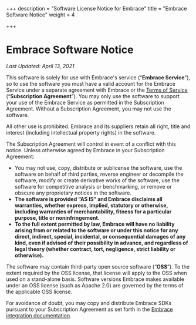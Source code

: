 +++
description = "Software License Notice for Embrace"
title = "Embrace Software Notice"
weight = 4

+++
# Embrace Software Notice

_Last Updated: April 13, 2021_

This software is solely for use with Embrace's service (“**Embrace Service**”), so to use the software you must have a valid account for the Embrace Service under a separate agreement with Embrace or the [Terms of Service](https://embrace.io/docs/terms-of-service/ "Terms of Service") (“**Subscription Agreement**”). You may only use the software to support your use of the Embrace Service as permitted in the Subscription Agreement. Without a Subscription Agreement, you may not use the software.

All other use is prohibited. Embrace and its suppliers retain all right, title and interest (including intellectual property rights) in the software.

The Subscription Agreement will control in event of a conflict with this notice. Unless otherwise agreed by Embrace in your Subscription Agreement:

* You may not use, copy, distribute or sublicense the software, use the software on behalf of third parties, reverse engineer or decompile the software, modify or create derivative works of the software, use the software for competitive analysis or benchmarking, or remove or obscure any proprietary notices in the software.
* **The software is provided “AS IS” and Embrace disclaims all warranties, whether express, implied, statutory or otherwise, including warranties of merchantability, fitness for a particular purpose, title or noninfringement.**
* **To the full extent permitted by law, Embrace will have no liability arising from or related to the software or under this notice for any direct, indirect, special, incidental, or consequential damages of any kind, even if advised of their possibility in advance, and regardless of legal theory (whether contract, tort, negligence, strict liability or otherwise).**

The software may contain third-party open source software (“**OSS**”). To the extent required by the OSS license, that license will apply to the OSS when used on a stand-alone basis. Software versions Embrace makes available under an OSS license (such as Apache 2.0) are governed by the terms of the applicable OSS license.

For avoidance of doubt, you may copy and distribute Embrace SDKs pursuant to your Subscription Agreement as set forth in the [Embrace integration documentation](https://docs.embrace.io "Embrace Documentation").